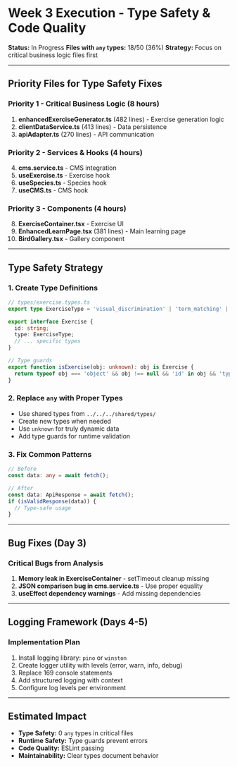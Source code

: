 # Week 3 Execution - Type Safety & Code Quality

**Status:** In Progress
**Files with `any` types:** 18/50 (36%)
**Strategy:** Focus on critical business logic files first

---

## Priority Files for Type Safety Fixes

### Priority 1 - Critical Business Logic (8 hours)
1. **enhancedExerciseGenerator.ts** (482 lines) - Exercise generation logic
2. **clientDataService.ts** (413 lines) - Data persistence
3. **apiAdapter.ts** (270 lines) - API communication

### Priority 2 - Services & Hooks (4 hours)
4. **cms.service.ts** - CMS integration
5. **useExercise.ts** - Exercise hook
6. **useSpecies.ts** - Species hook
7. **useCMS.ts** - CMS hook

### Priority 3 - Components (4 hours)
8. **ExerciseContainer.tsx** - Exercise UI
9. **EnhancedLearnPage.tsx** (381 lines) - Main learning page
10. **BirdGallery.tsx** - Gallery component

---

## Type Safety Strategy

### 1. Create Type Definitions
```typescript
// types/exercise.types.ts
export type ExerciseType = 'visual_discrimination' | 'term_matching' | 'contextual_fill';

export interface Exercise {
  id: string;
  type: ExerciseType;
  // ... specific types
}

// Type guards
export function isExercise(obj: unknown): obj is Exercise {
  return typeof obj === 'object' && obj !== null && 'id' in obj && 'type' in obj;
}
```

### 2. Replace `any` with Proper Types
- Use shared types from `../../../shared/types/`
- Create new types when needed
- Use `unknown` for truly dynamic data
- Add type guards for runtime validation

### 3. Fix Common Patterns
```typescript
// Before
const data: any = await fetch();

// After
const data: ApiResponse = await fetch();
if (isValidResponse(data)) {
  // Type-safe usage
}
```

---

## Bug Fixes (Day 3)

### Critical Bugs from Analysis
1. **Memory leak in ExerciseContainer** - setTimeout cleanup missing
2. **JSON comparison bug in cms.service.ts** - Use proper equality
3. **useEffect dependency warnings** - Add missing dependencies

---

## Logging Framework (Days 4-5)

### Implementation Plan
1. Install logging library: `pino` or `winston`
2. Create logger utility with levels (error, warn, info, debug)
3. Replace 169 console statements
4. Add structured logging with context
5. Configure log levels per environment

---

## Estimated Impact

- **Type Safety:** 0 `any` types in critical files
- **Runtime Safety:** Type guards prevent errors
- **Code Quality:** ESLint passing
- **Maintainability:** Clear types document behavior
